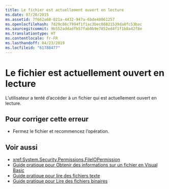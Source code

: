 ```yaml
---
title: Le fichier est actuellement ouvert en lecture
ms.date: 07/20/2015
ms.assetid: 7f662a68-021a-4432-947a-6bde48061257
ms.openlocfilehash: 7d29c86c7994f1f1ac3bec08021539da8fc53bac
ms.sourcegitcommit: 9b552addadfb57fab0b9e7852ed4f1f1b8a42f8e
ms.translationtype: HT
ms.contentlocale: fr-FR
ms.lasthandoff: 04/23/2019
ms.locfileid: "61788477"
---
```

# <a name="the-file-is-currently-open-for-reading"></a>Le fichier est actuellement ouvert en lecture
L’utilisateur a tenté d’accéder à un fichier qui est actuellement ouvert en lecture.  
  
## <a name="to-correct-this-error"></a>Pour corriger cette erreur  
  
- Fermez le fichier et recommencez l’opération.  
  
## <a name="see-also"></a>Voir aussi

- <xref:System.Security.Permissions.FileIOPermission>
- [Guide pratique pour Obtenir des informations sur un fichier en Visual Basic](https://docs.microsoft.com/previous-versions/visualstudio/visual-studio-2010/abtzf6f7(v=vs.100))
- [Guide pratique pour lire des fichiers texte](../../visual-basic/developing-apps/programming/drives-directories-files/how-to-read-from-text-files.md)
- [Guide pratique pour Lire des fichiers binaires](../../visual-basic/developing-apps/programming/drives-directories-files/how-to-read-from-binary-files.md)
